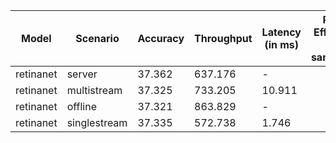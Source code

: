 | Model     | Scenario     |   Accuracy |   Throughput | Latency (in ms)   | Power Efficiency (in samples/J)   | TEST01   |
|-----------|--------------|------------|--------------|-------------------|-----------------------------------|----------|
| retinanet | server       |     37.362 |      637.176 | -                 |                                   | passed   |
| retinanet | multistream  |     37.325 |      733.205 | 10.911            |                                   | passed   |
| retinanet | offline      |     37.321 |      863.829 | -                 |                                   | passed   |
| retinanet | singlestream |     37.335 |      572.738 | 1.746             |                                   | passed   |